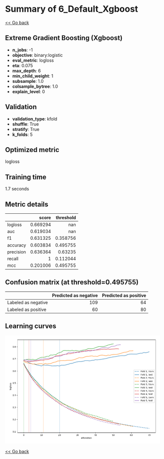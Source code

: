 # Summary of 6_Default_Xgboost

[<< Go back](../README.md)


## Extreme Gradient Boosting (Xgboost)
- **n_jobs**: -1
- **objective**: binary:logistic
- **eval_metric**: logloss
- **eta**: 0.075
- **max_depth**: 6
- **min_child_weight**: 1
- **subsample**: 1.0
- **colsample_bytree**: 1.0
- **explain_level**: 0

## Validation
 - **validation_type**: kfold
 - **shuffle**: True
 - **stratify**: True
 - **k_folds**: 5

## Optimized metric
logloss

## Training time

1.7 seconds

## Metric details
|           |    score |   threshold |
|:----------|---------:|------------:|
| logloss   | 0.669294 |  nan        |
| auc       | 0.619034 |  nan        |
| f1        | 0.631325 |    0.358756 |
| accuracy  | 0.603834 |    0.495755 |
| precision | 0.636364 |    0.63235  |
| recall    | 1        |    0.112044 |
| mcc       | 0.201006 |    0.495755 |


## Confusion matrix (at threshold=0.495755)
|                     |   Predicted as negative |   Predicted as positive |
|:--------------------|------------------------:|------------------------:|
| Labeled as negative |                     109 |                      64 |
| Labeled as positive |                      60 |                      80 |

## Learning curves
![Learning curves](learning_curves.png)

[<< Go back](../README.md)

